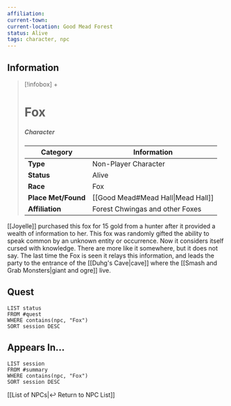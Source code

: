 ```yaml
---
affiliation:
current-town: 
current-location: Good Mead Forest
status: Alive
tags: character, npc
---
```


## Information
> [!infobox] +
> # Fox
> ##### Character
> | Category | Information |
> | ---- | ---- |
> | **Type** | Non-Player Character |
> | **Status** | Alive |
> | **Race** | Fox |
> | **Place Met/Found** | [[Good Mead#Mead Hall\|Mead Hall]] |
> | **Affiliation** | Forest Chwingas and other Foxes |


[[Joyelle]] purchased this fox for 15 gold from a hunter after it provided a wealth of information to her. This fox was randomly gifted the ability to speak common by an unknown entity or occurrence. Now it considers itself cursed with knowledge. There are more like it somewhere, but it does not say. The last time the Fox is seen it relays this information, and leads the party to the entrance of the [[Duhg's Cave|cave]] where the [[Smash and Grab Monsters|giant and ogre]] live.

## Quest

```dataview
LIST status
FROM #quest 
WHERE contains(npc, "Fox")
SORT session DESC
```

## Appears In...
```dataview
LIST session
FROM #summary
WHERE contains(npc, "Fox")
SORT session DESC
```

[[List of NPCs|↩️ Return to NPC List]]